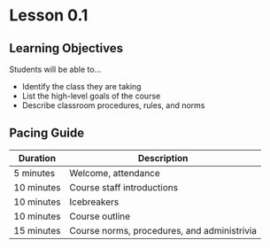 # Lesson 0.1

## Learning Objectives
Students will be able to...
* Identify the class they are taking
* List the high-level goals of the course
* Describe classroom procedures, rules, and norms

## Pacing Guide
|Duration|Description|
|--|--|
|5 minutes| Welcome, attendance|
|10 minutes| Course staff introductions|
|10 minutes| Icebreakers|
|10 minutes| Course outline|
|15 minutes| Course norms, procedures, and administrivia|
